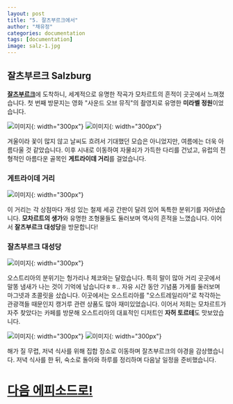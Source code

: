 ```yaml
---
layout: post
title: "5. 잘츠부르크에서"
author: "채유정"
categories: documentation
tags: [documentation]
image: salz-1.jpg
---
```


## 잘츠부르크 Salzburg

[**잘츠부르크**](https://travel.naver.com/overseas/ATSZG190441/city/summary)에 도착하니, 세계적으로 유명한 작곡가 모차르트의 흔적이 곳곳에서 느껴졌습니다. 첫 번째 방문지는 영화 "사운드 오브 뮤직"의 촬영지로 유명한 **미라벨 정원**이었습니다.

![이미지](/assets/img/salz-2.jpg "미라벨정원"){: width="300px"}
![이미지](/assets/img/salz-3.jpg "미라벨정원"){: width="300px"}

겨울이라 꽃이 많지 않고 날씨도 흐려서 기대했던 모습은 아니었지만, 여름에는 더욱 아름다울 것 같았습니다. 이후 시내로 이동하여 자물쇠가 가득한 다리를 건넜고, 유럽의 전형적인 아름다운 골목인 **게트라이데 거리**를 걸었습니다.

### 게트라이데 거리

![이미지](/assets/img/salz-4.jpg "게트라이데"){: width="300px"}

이 거리는 각 상점마다 개성 있는 철제 세공 간판이 달려 있어 독특한 분위기를 자아냈습니다. **모차르트의 생가**와 유명한 조형물들도 둘러보며 역사의 흔적을 느꼈습니다. 이어서 **잘츠부르크 대성당**을 방문합니다!

### 잘츠부르크 대성당

![이미지](/assets/img/salz-5.jpg "잘츠부르크 대성당"){: width="300px"}

오스트리아의 분위기는 헝가리나 체코와는 달랐습니다. 특히 말이 많아 거리 곳곳에서 말똥 냄새가 나는 것이 기억에 남습니다ㅎㅎ.. 자유 시간 동안 기념품 가게를 둘러보며 마그넷과 초콜릿을 샀습니다. 이곳에서는 오스트리아를 "오스트레일리아"로 착각하는 관광객들 때문인지 캥거루 관련 상품도 많아 재미있었습니다. 이어서 저희는 모차르트가 자주 찾았다는 카페를 방문해 오스트리아의 대표적인 디저트인 **자허 토르테**도 맛보았습니다.

![이미지](/assets/img/salz-6.jpg "자유시간"){: width="300px"}
![이미지](/assets/img/salz-7.jpg "자유시간"){: width="300px"}

해가 질 무렵, 저녁 식사를 위해 집합 장소로 이동하며 잘츠부르크의 야경을 감상했습니다. 저녁 식사를 한 뒤, 숙소로 돌아와 하루를 정리하며 다음날 일정을 준비했습니다.

# [다음 에피소드로!](https://y2ll5wxxx.github.io/at-wien-1)
